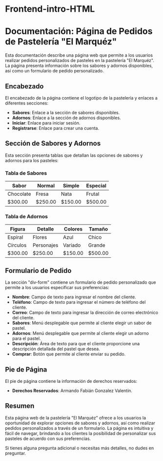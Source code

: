 # Frontend-intro-HTML


# Documentación: Página de Pedidos de Pastelería "El Marquéz"

Esta documentación describe una página web que permite a los usuarios realizar pedidos personalizados de pasteles en la pastelería "El Marquéz". La página presenta información sobre los sabores y adornos disponibles, así como un formulario de pedido personalizado.

## Encabezado

El encabezado de la página contiene el logotipo de la pastelería y enlaces a diferentes secciones:

- **Sabores**: Enlace a la sección de sabores disponibles.
- **Adornos**: Enlace a la sección de adornos disponibles.
- **Iniciar**: Enlace para iniciar sesión.
- **Registrarse**: Enlace para crear una cuenta.

## Sección de Sabores y Adornos

Esta sección presenta tablas que detallan las opciones de sabores y adornos para los pasteles:

### Tabla de Sabores
| Sabor      | Normal     | Simple     | Especial   |
|------------|------------|------------|------------|
| Chocolate  | Fresa      | Nata       | Frutal     |
| $300.00    | $250.00    | $150.00    | $500.00    |

### Tabla de Adornos
| Figura     | Detalle    | Colores    | Tamaño     |
|------------|------------|------------|------------|
| Espiral    | Flores     | Azul       | Chico      |
| Círculos   | Personajes | Variado    | Grande     |
| $300.00    | $250.00    | $150.00    | $500.00    |

## Formulario de Pedido

La sección "div-form" contiene un formulario de pedido personalizado que permite a los usuarios especificar sus preferencias:

- **Nombre**: Campo de texto para ingresar el nombre del cliente.
- **Teléfono**: Campo de texto para ingresar el número de teléfono del cliente.
- **Correo**: Campo de texto para ingresar la dirección de correo electrónico del cliente.
- **Sabores**: Menú desplegable que permite al cliente elegir un sabor de pastel.
- **Adornos**: Menú desplegable que permite al cliente elegir un adorno para el pastel.
- **Descripción**: Área de texto para que el cliente proporcione una descripción detallada del pastel que desea.
- **Comprar**: Botón que permite al cliente enviar su pedido.

## Pie de Página

El pie de página contiene la información de derechos reservados:

- **Derechos Reservados**: Armando Fabián Gonzalez Valentín.

## Resumen

Esta página web de la pastelería "El Marquéz" ofrece a los usuarios la oportunidad de explorar opciones de sabores y adornos, así como realizar pedidos personalizados a través de un formulario. La página es intuitiva y fácil de navegar, brindando a los clientes la posibilidad de personalizar sus pasteles de acuerdo con sus preferencias.

Si tienes alguna pregunta adicional o necesitas más detalles, no dudes en preguntar.

